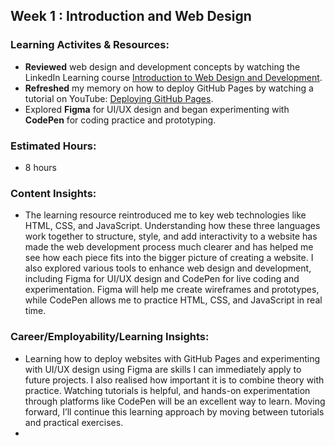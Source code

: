 ## Week 1 : Introduction and Web Design

### Learning Activites & Resources: 
- **Reviewed** web design and development concepts by watching the LinkedIn Learning course [Introduction to Web Design and Development](https://www.linkedin.com/learning/introduction-to-web-design-and-development).
- **Refreshed** my memory on how to deploy GitHub Pages by watching a tutorial on YouTube: [Deploying GitHub Pages](https://www.youtube.com/watch?v=QyFcl_Fba-k&t=311s).
- Explored **Figma** for UI/UX design and began experimenting with **CodePen** for coding practice and prototyping.

### Estimated Hours: 
- 8 hours 

### Content Insights: 
- The learning resource reintroduced me to key web technologies like HTML, CSS, and JavaScript. Understanding how these three languages work together to structure, style, and add interactivity to a website has made the web development process much clearer and has helped me see how each piece fits into the bigger picture of creating a website. I also explored various tools to enhance web design and development, including Figma for UI/UX design and CodePen for live coding and experimentation. Figma will help me create wireframes and prototypes, while CodePen allows me to practice HTML, CSS, and JavaScript in real time.


### Career/Employability/Learning Insights:
- Learning how to deploy websites with GitHub Pages and experimenting with UI/UX design using Figma are skills I can immediately apply to future projects. I also realised how important it is to combine theory with practice. Watching tutorials is helpful, and hands-on experimentation through platforms like CodePen will be an excellent way to learn. Moving forward, I’ll continue this learning approach by moving between tutorials and practical exercises.
- 
